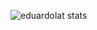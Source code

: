 
<img
  align="center"
  src="https://github-readme-stats.vercel.app/api/top-langs?username=eduardolat&show_icons=true&theme=dark&locale=en&layout=compact"
  alt="eduardolat stats"
/>
